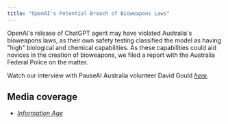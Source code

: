 ```yaml
---
title: "OpenAI's Potential Breach of Bioweapons Laws"
---
```


OpenAI's release of ChatGPT agent may have violated Australia's bioweapons laws, as their own safety testing classified the model as having "high" biological and chemical capabilities. As these capabilities could aid novices in the creation of bioweapons, we filed a report with the Australia Federal Police on the matter.

Watch our interview with PauseAI Australia volunteer David Gould [_here_](https://youtu.be/-YPhNdpA8Rk?si=TQWma6IKIozBkMyq).

## Media coverage

- [_Information Age_](https://ia.acs.org.au/article/2025/is-the-new-chatgpt-agent-really-a-weapons-risk-.html)

